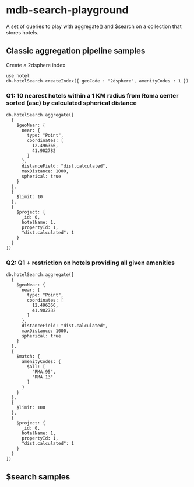
# mdb-search-playground

A set of queries to play with aggregate() and $search on a collection that stores hotels.

## Classic aggregation pipeline samples

Create a 2dsphere index

```
use hotel
db.hotelSearch.createIndex({ geoCode : "2dsphere", amenityCodes : 1 })
```

### Q1: 10 nearest hotels within a 1 KM radius from Roma center sorted (asc) by calculated spherical distance 

```
db.hotelSearch.aggregate([
  {
    $geoNear: {
      near: {
        type: "Point",
        coordinates: [
          12.496366,
          41.902782
        ]
      },
      distanceField: "dist.calculated",
      maxDistance: 1000,
      spherical: true
    }
  },
  {
    $limit: 10
  },
  {
    $project: {
      _id: 0,
      hotelName: 1,
      propertyId: 1,
      "dist.calculated": 1
    }
  }
])
```

### Q2: Q1 + restriction on hotels providing all given amenities

```
db.hotelSearch.aggregate([
  {
    $geoNear: {
      near: {
        type: "Point",
        coordinates: [
          12.496366,
          41.902782
        ]
      },
      distanceField: "dist.calculated",
      maxDistance: 1000,
      spherical: true
    }
  },
  {
    $match: {
      amenityCodes: {
        $all: [
          "RMA.95",
          "RMA.13"
        ]
      }
    }
  },
  {
    $limit: 100
  },
  {
    $project: {
      _id: 0,
      hotelName: 1,
      propertyId: 1,
      "dist.calculated": 1
    }
  }
])
```

## $search samples
